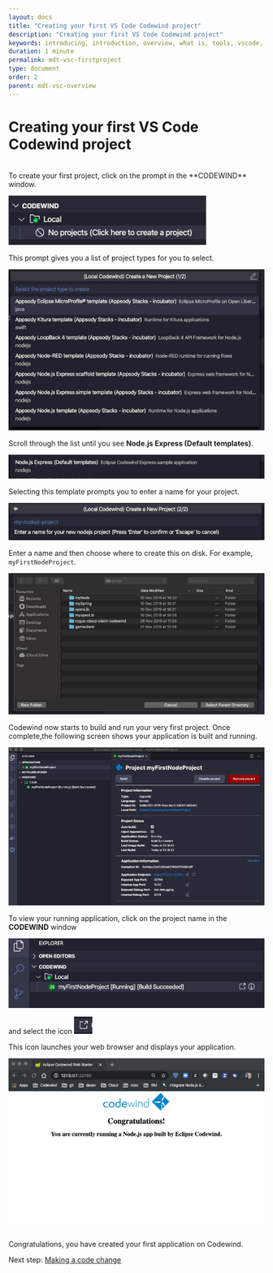 ```yaml
---
layout: docs
title: "Creating your first VS Code Codewind project"
description: "Creating your first VS Code Codewind project"
keywords: introducing, introduction, overview, what is, tools, vscode, visual, studio, code, java, microprofile, spring, node, nodejs, node.js, javascript, Codewind for VS Code, tools, view, debug, integrate, open a shell session, toggle auto build, manually build, scope VS Code workspace, disable, enable, delete
duration: 1 minute
permalink: mdt-vsc-firstproject
type: document
order: 2
parent: mdt-vsc-overview
---
```

# Creating your first VS Code Codewind project
<br/>
To create your first project, click on the prompt in the **CODEWIND** window.

![](dist/images/createproject.png)

This prompt gives you a list of project types for you to select. 

![](dist/images/listtemplates.png)

Scroll through the list until you see **Node.js Express (Default templates)**.

![](dist/images/nodetemplate.png)

Selecting this template prompts you to enter a name for your project.

![](dist/images/projectname.png)

Enter a name and then choose where to create this on disk. For example, `myFirstNodeProject`.

![](dist/images/projloc.png)

Codewind now starts to build and run your very first project. Once complete,the following screen shows your application is built and running.

![](dist/images/allbuilt.png)

To view your running application, click on the project name in the **CODEWIND** window 

![](dist/images/launch.png)

and select the icon
![](dist/images/launchicon.png)

This icon launches your web browser and displays your application.

![](dist/images/runningapp.png)

Congratulations, you have created your first application on Codewind.

Next step: [Making a code change](vsc-codechange.html)


